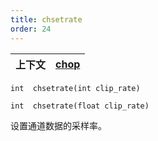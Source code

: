 ```yaml
---
title: chsetrate
order: 24
---
```


| 上下文 | [chop](../contexts/chop.html) |
| --- | --- |

`int  chsetrate(int clip_rate)`

`int  chsetrate(float clip_rate)`

设置通道数据的采样率。

